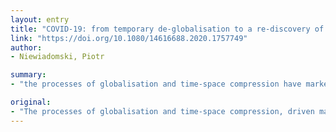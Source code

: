 ```yaml
---
layout: entry
title: "COVID-19: from temporary de-globalisation to a re-discovery of tourism?"
link: "https://doi.org/10.1080/14616688.2020.1757749"
author:
- Niewiadomski, Piotr

summary:
- "the processes of globalisation and time-space compression have markedly re-shaped the world over. The process of globalization and time space compression has markedly revolutionised the world. It is driven mainly by the neoliberal agenda and the advancement of various space-shrinking technologies. They are driven by the advancements of the emergence of a variety of space technologies and globalisation. This is because of the globalisation process and the evolution of time-espace compression. Those processes are driven primarily by globalisation have revolutionised globalisation, time-screw and time."

original:
- "The processes of globalisation and time-space compression, driven mainly by the neoliberal agenda and the advancement of various space-shrinking technologies, have markedly re-shaped the world over..."
---
```


